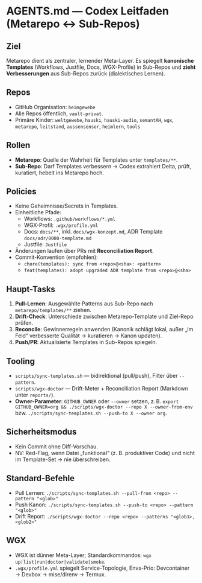 # AGENTS.md — Codex Leitfaden (Metarepo ↔ Sub-Repos)

## Ziel
Metarepo dient als zentraler, lernender Meta-Layer. Es spiegelt **kanonische Templates** (Workflows, Justfile, Docs, WGX-Profile) in Sub-Repos und **zieht Verbesserungen** aus Sub-Repos zurück (dialektisches Lernen).

## Repos
- GitHub Organisation: `heimgewebe`
- Alle Repos öffentlich, `vault-privat`.
- Primäre Kinder: `weltgewebe`, `hauski`, `hauski-audio`, `semantAH`, `wgx`, `metarepo`, `leitstand`, `aussensensor`, `heimlern`, `tools`

## Rollen
- **Metarepo**: Quelle der Wahrheit für Templates unter `templates/**`.
- **Sub-Repo**: Darf Templates verbessern → Codex extrahiert Delta, prüft, kuratiert, hebelt ins Metarepo hoch.

## Policies
- Keine Geheimnisse/Secrets in Templates.
- Einheitliche Pfade:
  - Workflows: `.github/workflows/*.yml`
  - WGX-Profil: `.wgx/profile.yml`
  - Docs: `docs/**`, inkl. `docs/wgx-konzept.md`, ADR Template `docs/adr/0000-template.md`
  - Justfile: `Justfile`
- Änderungen laufen über PRs mit **Reconciliation Report**.
- Commit-Konvention (empfohlen):
  - `chore(templates): sync from <repo>@<sha>: <pattern>`
  - `feat(templates): adopt upgraded ADR template from <repo>@<sha>`

## Haupt-Tasks
1) **Pull-Lernen**: Ausgewählte Patterns aus Sub-Repo nach `metarepo/templates/**` ziehen.
2) **Drift-Check**: Unterschiede zwischen Metarepo-Template und Ziel-Repo prüfen.
3) **Reconcile**: Gewinnerregeln anwenden (Kanonik schlägt lokal, außer „im Feld“ verbesserte Qualität → kuratieren → Kanon updaten).
4) **Push/PR**: Aktualisierte Templates in Sub-Repos spiegeln.

## Tooling
- `scripts/sync-templates.sh` — bidirektional (pull/push), Filter über `--pattern`.
- `scripts/wgx-doctor` — Drift-Meter + Reconciliation Report (Markdown unter `reports/`).
- **Owner-Parameter**: `GITHUB_OWNER` oder `--owner` setzen, z. B. `export GITHUB_OWNER=org && ./scripts/wgx-doctor --repo X --owner-from-env` bzw. `./scripts/sync-templates.sh --push-to X --owner org`.

## Sicherheitsmodus
- Kein Commit ohne Diff-Vorschau.
- NV: Red-Flag, wenn Datei „funktional“ (z. B. produktiver Code) und nicht im Template-Set → nie überschreiben.

## Standard-Befehle
- Pull Lernen: `./scripts/sync-templates.sh --pull-from <repo> --pattern "<glob>"`
- Push Kanon: `./scripts/sync-templates.sh --push-to <repo> --pattern "<glob>"`
- Drift Report: `./scripts/wgx-doctor --repo <repo> --patterns "<glob1>,<glob2>"`

## WGX
- WGX ist dünner Meta-Layer; Standardkommandos: `wgx up|list|run|doctor|validate|smoke`.
- `.wgx/profile.yml` spiegelt Service-Topologie, Envs-Prio: Devcontainer → Devbox → mise/direnv → Termux.

